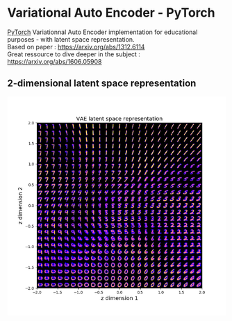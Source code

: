 # Variational Auto Encoder - PyTorch
[PyTorch](https://github.com/pytorch/pytorch) Variationnal Auto Encoder implementation for educational purposes - with latent space representation.  
Based on paper : https://arxiv.org/abs/1312.6114  
Great ressource to dive deeper in the subject : https://arxiv.org/abs/1606.05908  

## 2-dimensional latent space representation
![latent-space](latent_space.png)
